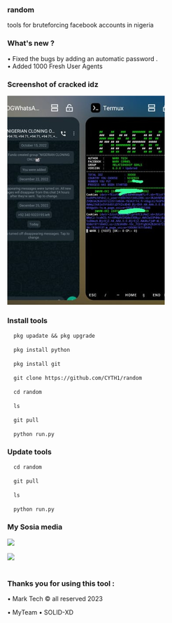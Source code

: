 ### random

tools for bruteforcing facebook accounts in nigeria

### What's new ?

• Fixed the bugs by adding an automatic password .<br>
• Added 1000 Fresh User Agents

### Screenshot of cracked idz 
![template](https://github.com/CYTH1/random/blob/main/_mark.jpg)

### Install tools

      pkg upadate && pkg upgrade

      pkg install python

      pkg install git

      git clone https://github.com/CYTH1/random 

      cd random

      ls

      git pull

      python run.py

### Update tools 

      cd random

      git pull

      ls

      python run.py

### My Sosia media

[![](https://img.shields.io/badge/Facebook-blue?logo=Facebook&logoColor=blue&labelColor=white)](https://www.facebook.com/markcornel011)

[![](https://img.shields.io/badge/Whatsapp-CHAT-red?logo=Whatsapp&logoColor=Brightgreen&labelColor=white)](https://wa.me/+2347013107449?text=Hello+mark) <br><br>

### Thanks you for using this tool :

• Mark Tech © all reserved 2023 <br>

• MyTeam
• SOLID-XD

